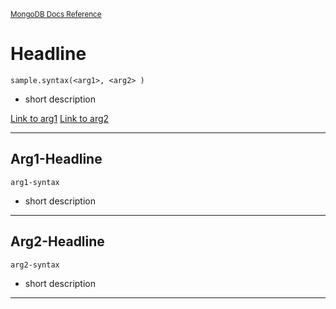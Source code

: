 <sup>[MongoDB Docs Reference](https://www.mongodb.com/docs/manual/reference/)</sup>

# Headline

`sample.syntax(<arg1>, <arg2> )`

- short description

[Link to arg1](#)
[Link to arg2](#)

---

## Arg1-Headline

`arg1-syntax`

- short description

---

## Arg2-Headline

`arg2-syntax`

- short description

---
